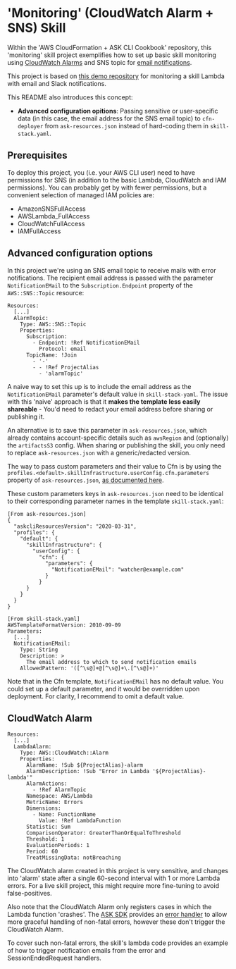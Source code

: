 
# 'Monitoring' (CloudWatch Alarm + SNS) Skill

Within the 'AWS CloudFormation + ASK CLI Cookbook' repository, this 'monitoring' skill project exemplifies how to set up basic skill monitoring using [CloudWatch Alarms](https://docs.aws.amazon.com/AmazonCloudWatch/latest/monitoring/AlarmThatSendsEmail.html) and SNS topic for [email notifications](https://docs.aws.amazon.com/sns/latest/dg/sns-email-notifications.html).

This project is based on [this demo repository](https://github.com/alexa-samples/error-notification-sample-skill) for monitoring a skill Lambda with email and Slack notifications.

This README also introduces this concept:
- **Advanced configuration opitions**: Passing sensitive or user-specific data (in this case, the email address for the SNS email topic) to `cfn-deployer` from `ask-resources.json` instead of hard-coding them in `skill-stack.yaml`.


## Prerequisites

To deploy this project, you (i.e. your AWS CLI user) need to have permissions for SNS (in addition to the basic Lambda, CloudWatch and IAM permissions). You can probably get by with fewer permissions, but a convenient selection of managed IAM policies are:
- AmazonSNSFullAccess
- AWSLambda_FullAccess
- CloudWatchFullAccess
- IAMFullAccess


## Advanced configuration options

In this project we're using an SNS email topic to receive mails with error notifications. The recipient email address is passed with the parameter `NotificationEMail` to the `Subscription.Endpoint` property of the `AWS::SNS::Topic` resource:

```
Resources:
  [...]
  AlarmTopic:
    Type: AWS::SNS::Topic
    Properties: 
      Subscription: 
        - Endpoint: !Ref NotificationEMail
          Protocol: email
      TopicName: !Join
        - '-'
        - - !Ref ProjectAlias
          - 'alarmTopic'
```

A naive way to set this up is to include the email address as the `NotificationEMail` parameter's default value in `skill-stack-yaml`. The issue with this 'naive' approach is that it **makes the template less easily shareable** - You'd need to redact your email address before sharing or publishing it. 

An alternative is to save this parameter in `ask-resources.json`, which already contains account-specific details such as `awsRegion` and (optionally) the `artifactsS3` config. When sharing or publishing the skill, you only need to replace `ask-resources.json` with a generic/redacted version.

The way to pass custom parameters and their value to Cfn is by using the `profiles.<default>.skillInfrastructure.userConfig.cfn.parameters` property of `ask-resources.json`, [as documented here](https://github.com/alexa/ask-cli/blob/develop/docs/concepts/Alexa-Skill-Project-Definition.md#project-config-for-resources-management).

These custom parameters keys in `ask-resources.json` need to be identical to their corresponding parameter names in the template `skill-stack.yaml`:

```
[From ask-resources.json]
{
  "askcliResourcesVersion": "2020-03-31",
  "profiles": {
    "default": {
      "skillInfrastructure": {
        "userConfig": {
          "cfn": {
            "parameters": {
              "NotificationEMail": "watcher@example.com"
            }
          }
      }
    }
  }
}
```

```
[From skill-stack.yaml]
AWSTemplateFormatVersion: 2010-09-09
Parameters:
  [...]
  NotificationEMail:
    Type: String
    Description: >
      The email address to which to send notification emails
    AllowedPattern: '([^\s@]+@[^\s@]+\.[^\s@]+)'
```

Note that in the Cfn template, `NotificationEMail` has no default value. You could set up a default parameter, and it would be overridden upon deployment. For clarity, I recommend to omit a default value.

## CloudWatch Alarm

```
Resources:
  [...]
  LambdaAlarm:
    Type: AWS::CloudWatch::Alarm
    Properties:
      AlarmName: !Sub ${ProjectAlias}-alarm
      AlarmDescription: !Sub "Error in Lambda '${ProjectAlias}-lambda'"
      AlarmActions:
        - !Ref AlarmTopic
      Namespace: AWS/Lambda
      MetricName: Errors
      Dimensions:
        - Name: FunctionName
          Value: !Ref LambdaFunction
      Statistic: Sum
      ComparisonOperator: GreaterThanOrEqualToThreshold
      Threshold: 1
      EvaluationPeriods: 1
      Period: 60
      TreatMissingData: notBreaching
```

The CloudWatch alarm created in this project is very sensitive, and changes into 'alarm' state after a single 60-second interval with 1 or more Lambda errors. For a live skill project, this might require more fine-tuning to avoid false-positives.

Also note that the CloudWatch Alarm only registers cases in which the Lambda function 'crashes'. The [ASK SDK](https://developer.amazon.com/en-US/docs/alexa/alexa-skills-kit-sdk-for-nodejs/overview.html) provides an [error handler](https://developer.amazon.com/en-US/docs/alexa/alexa-skills-kit-sdk-for-nodejs/handle-requests.html#error-handlers) to allow more graceful handling of non-fatal errors, however these don't trigger the CloudWatch Alarm.

To cover such non-fatal errors, the skill's lambda code provides an example of how to trigger notification emails from the error and SessionEndedRequest handlers.
